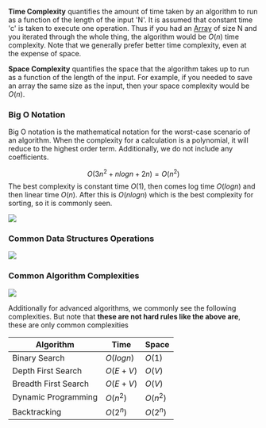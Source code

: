 **Time Complexity** quantifies the amount of time taken by an algorithm to run as a function of the length of the input 'N'. It is assumed that constant time 'c' is taken to execute one operation. Thus if you had an [Array](Arrays.md) of size N and you iterated through the whole thing, the algorithm would be $O(n)$ time complexity. Note that we generally prefer better time complexity, even at the expense of space.

**Space Complexity** quantifies the space that the algorithm takes up to run as a function of the length of the input. For example, if you needed to save an array the same size as the input, then your space complexity would be $O(n)$.

### Big O Notation

Big O notation is the mathematical notation for the worst-case scenario of an algorithm. When the complexity for a calculation is a polynomial, it will reduce to the highest order term. Additionally, we do not include any coefficients.

$$
O(3n^2 + nlogn + 2n ) = O(n^2)
$$
The best complexity is constant time $O(1)$, then comes log time $O(logn)$ and then linear time $O(n)$. After this is $O(nlogn)$ which is the best complexity for sorting, so it is commonly seen.


![](Pasted%20image%2020221220004601.png)

### Common Data Structures Operations

![](Pasted%20image%2020221220004814.png)



### Common Algorithm Complexities

![](Pasted%20image%2020221220005008.png)

Additionally for advanced algorithms, we commonly see the following complexities. But note that **these are not hard rules like the above are**, these are only common complexities

| Algorithm | Time | Space|
|---|---|---|
| Binary Search | $O(logn)$ | $O(1)$ |
| Depth First Search | $O(E + V)$ | $O(V)$ | 
| Breadth First Search | $O(E + V)$ | $O(V)$ | 
| Dynamic Programming | $O(n^2)$ | $O(n^2)$ |
| Backtracking | $O(2^n)$ | $O(2^n)$ |
